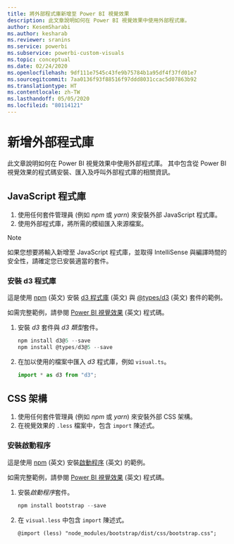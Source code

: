 ```yaml
---
title: 將外部程式庫新增至 Power BI 視覺效果
description: 此文章說明如何在 Power BI 視覺效果中使用外部程式庫。
author: KesemSharabi
ms.author: kesharab
ms.reviewer: sranins
ms.service: powerbi
ms.subservice: powerbi-custom-visuals
ms.topic: conceptual
ms.date: 02/24/2020
ms.openlocfilehash: 9df111e7545c43fe9b75784b1a95df4f37fd01e7
ms.sourcegitcommit: 7aa0136f93f88516f97ddd8031ccac5d07863b92
ms.translationtype: HT
ms.contentlocale: zh-TW
ms.lasthandoff: 05/05/2020
ms.locfileid: "80114121"
---
```

# <a name="adding-external-libraries"></a>新增外部程式庫

此文章說明如何在 Power BI 視覺效果中使用外部程式庫。 其中包含從 Power BI 視覺效果的程式碼安裝、匯入及呼叫外部程式庫的相關資訊。

## <a name="javascript-libraries"></a>JavaScript 程式庫

1. 使用任何套件管理員 (例如 *npm* 或 *yarn*) 來安裝外部 JavaScript 程式庫。
2. 使用外部程式庫，將所需的模組匯入來源檔案。

>[!NOTE]
>如果您想要將輸入新增至 JavaScript 程式庫，並取得 IntelliSense 與編譯時間的安全性，請確定您已安裝適當的套件。

### <a name="installing-the-d3-library"></a>安裝 d3 程式庫

這是使用 [npm](https://www.npmjs.com/) \(英文\) 安裝 [d3 程式庫](https://www.npmjs.com/package/d3) \(英文\) 與 [@types/d3](https://www.npmjs.com/package/@types/d3) \(英文\) 套件的範例。

如需完整範例，請參閱 [Power BI 視覺效果](https://github.com/microsoft/powerbi-visuals-gantt/blob/master/src/gantt.ts#L29) \(英文\) 程式碼。

1. 安裝 *d3* 套件與 *d3 類型*套件。

    ```powershell
    npm install d3@5 --save
    npm install @types/d3@5 --save
    ```

2. 在加以使用的檔案中匯入 *d3* 程式庫，例如 `visual.ts`。

    ```typescript
    import * as d3 from "d3";
    ```

## <a name="css-framework"></a>CSS 架構

1. 使用任何套件管理員 (例如 *npm* 或 *yarn*) 來安裝外部 CSS 架構。
2. 在視覺效果的 `.less` 檔案中，包含 `import` 陳述式。

### <a name="installing-bootstrap"></a>安裝啟動程序

這是使用 [npm](https://www.npmjs.com/) \(英文\) 安裝[啟動程序](https://www.npmjs.com/package/bootstrap) \(英文\) 的範例。

如需完整範例，請參閱 [Power BI 視覺效果](https://github.com/Microsoft/powerbi-visuals-sankey/blob/c8200da56913cd8b253be949a35fad0f4472b6de/style/visual.less#L32) \(英文\) 程式碼。

1. 安裝*啟動程序*套件。

    ```powershell
    npm install bootstrap --save
    ```

2. 在 `visual.less` 中包含 `import` 陳述式。

    ```less
    @import (less) "node_modules/bootstrap/dist/css/bootstrap.css";
    ```
